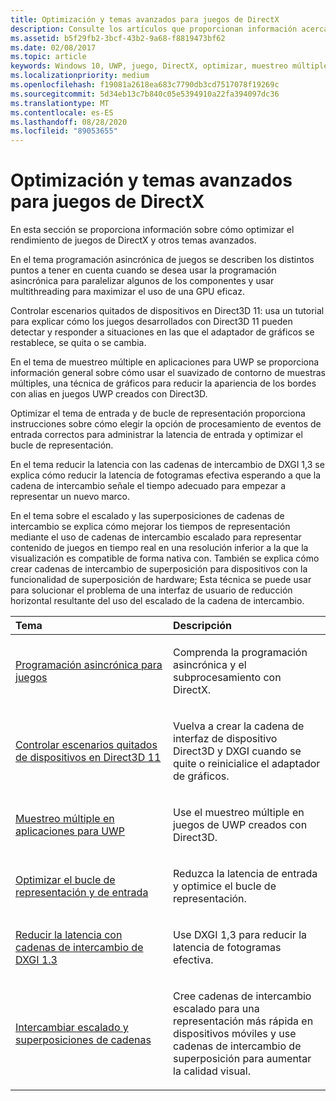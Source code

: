 ```yaml
---
title: Optimización y temas avanzados para juegos de DirectX
description: Consulte los artículos que proporcionan información acerca de cómo optimizar el rendimiento de juegos de DirectX y otros temas avanzados.
ms.assetid: b5f29fb2-3bcf-43b2-9a68-f8819473bf62
ms.date: 02/08/2017
ms.topic: article
keywords: Windows 10, UWP, juego, DirectX, optimizar, muestreo múltiple, cadenas de intercambio
ms.localizationpriority: medium
ms.openlocfilehash: f19081a2618ea683c7790db3cd7517078f19269c
ms.sourcegitcommit: 5d34eb13c7b840c05e5394910a22fa394097dc36
ms.translationtype: MT
ms.contentlocale: es-ES
ms.lasthandoff: 08/28/2020
ms.locfileid: "89053655"
---
```

# <a name="optimization-and-advanced-topics-for-directx-games"></a>Optimización y temas avanzados para juegos de DirectX

En esta sección se proporciona información sobre cómo optimizar el rendimiento de juegos de DirectX y otros temas avanzados.

En el tema programación asincrónica de juegos se describen los distintos puntos a tener en cuenta cuando se desea usar la programación asincrónica para paralelizar algunos de los componentes y usar multithreading para maximizar el uso de una GPU eficaz.

Controlar escenarios quitados de dispositivos en Direct3D 11: usa un tutorial para explicar cómo los juegos desarrollados con Direct3D 11 pueden detectar y responder a situaciones en las que el adaptador de gráficos se restablece, se quita o se cambia.

En el tema de muestreo múltiple en aplicaciones para UWP se proporciona información general sobre cómo usar el suavizado de contorno de muestras múltiples, una técnica de gráficos para reducir la apariencia de los bordes con alias en juegos UWP creados con Direct3D.

Optimizar el tema de entrada y de bucle de representación proporciona instrucciones sobre cómo elegir la opción de procesamiento de eventos de entrada correctos para administrar la latencia de entrada y optimizar el bucle de representación.

En el tema reducir la latencia con las cadenas de intercambio de DXGI 1,3 se explica cómo reducir la latencia de fotogramas efectiva esperando a que la cadena de intercambio señale el tiempo adecuado para empezar a representar un nuevo marco.

En el tema sobre el escalado y las superposiciones de cadenas de intercambio se explica cómo mejorar los tiempos de representación mediante el uso de cadenas de intercambio escalado para representar contenido de juegos en tiempo real en una resolución inferior a la que la visualización es compatible de forma nativa con. También se explica cómo crear cadenas de intercambio de superposición para dispositivos con la funcionalidad de superposición de hardware; Esta técnica se puede usar para solucionar el problema de una interfaz de usuario de reducción horizontal resultante del uso del escalado de la cadena de intercambio.

<table>
<colgroup>
<col width="50%" />
<col width="50%" />
</colgroup>
<thead>
<tr class="header">
<th align="left">Tema</th>
<th align="left">Descripción</th>
</tr>
</thead>
<tbody>
<tr class="odd">
<td align="left"><p><a href="asynchronous-programming-directx-and-cpp.md">Programación asincrónica para juegos</a></p></td>
<td align="left"><p>Comprenda la programación asincrónica y el subprocesamiento con DirectX.</p></td>
</tr>
<tr class="even">
<td align="left"><p><a href="handling-device-lost-scenarios.md">Controlar escenarios quitados de dispositivos en Direct3D 11</a></p></td>
<td align="left"><p>Vuelva a crear la cadena de interfaz de dispositivo Direct3D y DXGI cuando se quite o reinicialice el adaptador de gráficos.</p></td>
</tr>
<tr class="odd">
<td align="left"><p><a href="multisampling--multi-sample-anti-aliasing--in-windows-store-apps.md">Muestreo múltiple en aplicaciones para UWP</a></p></td>
<td align="left"><p>Use el muestreo múltiple en juegos de UWP creados con Direct3D.</p></td>
</tr>
<tr class="even">
<td align="left"><p><a href="optimize-performance-for-windows-store-direct3d-11-apps-with-coredispatcher.md">Optimizar el bucle de representación y de entrada</a></p></td>
<td align="left"><p>Reduzca la latencia de entrada y optimice el bucle de representación.</p></td>
</tr>
<tr class="odd">
<td align="left"><p><a href="reduce-latency-with-dxgi-1-3-swap-chains.md">Reducir la latencia con cadenas de intercambio de DXGI 1.3</a></p></td>
<td align="left"><p>Use DXGI 1,3 para reducir la latencia de fotogramas efectiva.</p></td>
</tr>
<tr class="even">
<td align="left"><p><a href="multisampling--scaling--and-overlay-swap-chains.md">Intercambiar escalado y superposiciones de cadenas</a></p></td>
<td align="left"><p>Cree cadenas de intercambio escalado para una representación más rápida en dispositivos móviles y use cadenas de intercambio de superposición para aumentar la calidad visual.</p></td>
</tr>
</tbody>
</table>